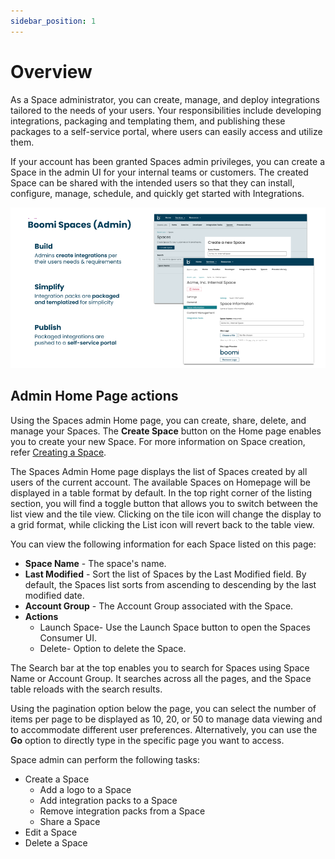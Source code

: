 ```yaml
---
sidebar_position: 1
---
```


# Overview 

<head>
  <meta name="guidename" content="Spaces"/>
  <meta name="context" content="GUID-7da5a286-62a2-11ee-8c99-0242ac120002"/>
</head>

As a Space administrator, you can create, manage, and deploy integrations tailored to the needs of your users. Your responsibilities include developing integrations, packaging and templating them, and publishing these packages to a self-service portal, where users can easily access and utilize them.

If your account has been granted Spaces admin privileges, you can create a Space in the admin UI for your internal teams or customers. The created Space can be shared with the intended users so that they can install, configure, manage, schedule, and quickly get started with Integrations.

![](../../../images_spaces/spa_admin_space.png)

## Admin Home Page actions

Using the Spaces admin Home page, you can create, share, delete, and manage your Spaces. The **Create Space** button on the Home page enables you to create your new Space. For more information on Space creation, refer [Creating a Space](../Admin_Space/Working%20with%20a%20Space/creating_a_space.md).

The Spaces Admin Home page displays the list of Spaces created by all users of the current account. The available Spaces on Homepage will be displayed in a table format by default. In the top right corner of the listing section, you will find a toggle button that allows you to switch between the list view and the tile view. Clicking on the tile icon will change the display to a grid format, while clicking the List icon will revert back to the table view.

You can view the following information for each Space listed on this page: 
  * **Space Name** - The space's name. 
  * **Last Modified** - Sort the list of Spaces by the Last Modified field. By default, the Spaces list sorts from ascending to descending by the last modified date.
  * **Account Group** -  The Account Group associated with the Space.
  * **Actions** 
    * Launch Space- Use the Launch Space button to open the Spaces Consumer UI.
    * Delete- Option to delete the Space.

The Search bar at the top enables you to search for Spaces using Space Name or Account Group. It searches across all the pages, and the Space table reloads with the search results.

Using the pagination option below the page, you can select the number of items per page to be displayed as 10, 20, or 50 to manage data viewing and to accommodate different user preferences. Alternatively, you can use the **Go** option to directly type in the specific page you want to access.

Space admin can perform the following tasks:

* Create a Space
    * Add a logo to a Space
    * Add integration packs to a Space
    * Remove integration packs from a Space
    * Share a Space
* Edit a Space
* Delete a Space

